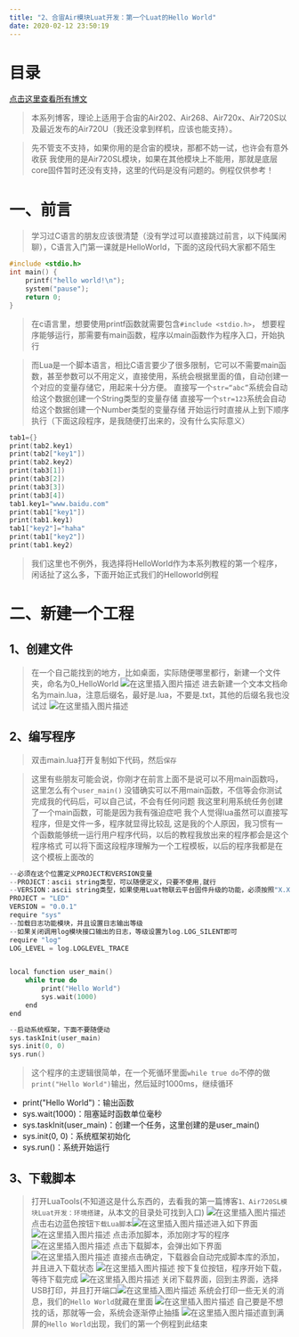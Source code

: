 ```yaml
---
title: "2、合宙Air模块Luat开发：第一个Luat的Hello World"
date: 2020-02-12 23:50:19
---
```


# 目录

[点击这里查看所有博文](https://blog.csdn.net/weixin_44570083/article/details/104285283)

> 本系列博客，理论上适用于合宙的Air202、Air268、Air720x、Air720S以及最近发布的Air720U（我还没拿到样机，应该也能支持）。


> 先不管支不支持，如果你用的是合宙的模块，那都不妨一试，也许会有意外收获
我使用的是Air720SL模块，如果在其他模块上不能用，那就是底层core固件暂时还没有支持，这里的代码是没有问题的。例程仅供参考！

# 一、前言

> 学习过C语言的朋友应该很清楚（没有学过可以直接跳过前言，以下纯属闲聊），C语言入门第一课就是HelloWorld，下面的这段代码大家都不陌生

```c
#include <stdio.h>
int main() {
    printf("hello world!\n");
    system("pause");
    return 0;
}
```

> 在c语言里，想要使用printf函数就需要包含`#include <stdio.h>`，
> 想要程序能够运行，那需要有main函数，程序以main函数作为程序入口，开始执行

> 而Lua是一个脚本语言，相比C语言要少了很多限制，它可以不需要main函数，甚至参数可以不用定义，直接使用，系统会根据里面的值，自动创建一个对应的变量存储它，用起来十分方便。
> 直接写一个`str=“abc”`系统会自动给这个数据创建一个String类型的变量存储
> 直接写一个`str=123`系统会自动给这个数据创建一个Number类型的变量存储
> 开始运行时直接从上到下顺序执行（下面这段程序，是我随便打出来的，没有什么实际意义）

```c
tab1={}
print(tab2.key1)
print(tab2["key1"])
print(tab2.key2)
print(tab3[1])
print(tab3[2])
print(tab3[3])
print(tab3[4])
tab1.key1="www.baidu.com"
print(tab1["key1"])
print(tab1.key1)
tab1["key2"]="haha"
print(tab1["key2"])
print(tab1.key2)

```

> 我们这里也不例外，我选择将HelloWorld作为本系列教程的第一个程序，
> 闲话扯了这么多，下面开始正式我们的Helloworld例程

# 二、新建一个工程

## 1、创建文件

> 在一个自己能找到的地方，比如桌面，实际随便哪里都行，新建一个文件夹，命名为0_HelloWorld
> ![在这里插入图片描述](https://img-blog.csdnimg.cn/20200212222315435.png)
> 进去新建一个文本文档命名为main.lua，注意后缀名，最好是.lua，不要是.txt，其他的后缀名我也没试过
> ![在这里插入图片描述](https://img-blog.csdnimg.cn/20200212222624121.png)

## 2、编写程序

> 双击main.lua打开复制如下代码，然后`保存`

> 这里有些朋友可能会说，你刚才在前言上面不是说可以不用main函数吗，这里怎么有个`user_main()`
> 没错确实可以不用main函数，不信等会你测试完成我的代码后，可以自己试，不会有任何问题
> 我这里利用系统任务创建了一个main函数，可能是因为我有强迫症吧
> 我个人觉得lua虽然可以直接写程序，但是文件一多，程序就显得比较乱
> 这是我的个人原因，我习惯有一个函数能够统一运行用户程序代码，以后的教程我放出来的程序都会是这个程序格式
> 可以将下面这段程序理解为一个工程模板，以后的程序我都是在这个模板上面改的

```c
--必须在这个位置定义PROJECT和VERSION变量
--PROJECT：ascii string类型，可以随便定义，只要不使用,就行
--VERSION：ascii string类型，如果使用Luat物联云平台固件升级的功能，必须按照"X.X.X"定义，X表示1位数字；否则可随便定义
PROJECT = "LED"
VERSION = "0.0.1"
require "sys"
--加载日志功能模块，并且设置日志输出等级
--如果关闭调用log模块接口输出的日志，等级设置为log.LOG_SILENT即可
require "log"
LOG_LEVEL = log.LOGLEVEL_TRACE


local function user_main()
    while true do
		print("Hello World")
		sys.wait(1000)
	end
end

--启动系统框架，下面不要随便动
sys.taskInit(user_main)
sys.init(0, 0)
sys.run()
```

> 这个程序的主逻辑很简单，在一个死循环里面`while true do`不停的做`print("Hello World")`输出，然后延时1000ms，继续循环

* print("Hello World")：输出函数
* sys.wait(1000)：阻塞延时函数单位毫秒
* sys.taskInit(user_main)：创建一个任务，这里创建的是user_main()
* sys.init(0, 0)：系统框架初始化
* sys.run()：系统开始运行

## 3、下载脚本

> 打开LuaTools(不知道这是什么东西的，去看我的第一篇博客`1、Air720SL模块Luat开发：环境搭建`，从本文的目录处可找到入口)
> ![在这里插入图片描述](https://img-blog.csdnimg.cn/20200212231613579.png?x-oss-process=image/watermark,type_ZmFuZ3poZW5naGVpdGk,shadow_10,text_aHR0cHM6Ly9ibG9nLmNzZG4ubmV0L3dlaXhpbl80NDU3MDA4Mw==,size_16,color_FFFFFF,t_70)
> 点击右边蓝色按钮`下载Lua脚本`![在这里插入图片描述](https://img-blog.csdnimg.cn/2020021223165889.png)进入如下界面
> ![在这里插入图片描述](https://img-blog.csdnimg.cn/20200212231800607.png?x-oss-process=image/watermark,type_ZmFuZ3poZW5naGVpdGk,shadow_10,text_aHR0cHM6Ly9ibG9nLmNzZG4ubmV0L3dlaXhpbl80NDU3MDA4Mw==,size_16,color_FFFFFF,t_70)
> 点击添加脚本，添加刚才写的程序
> ![在这里插入图片描述](https://img-blog.csdnimg.cn/20200212231856340.png?x-oss-process=image/watermark,type_ZmFuZ3poZW5naGVpdGk,shadow_10,text_aHR0cHM6Ly9ibG9nLmNzZG4ubmV0L3dlaXhpbl80NDU3MDA4Mw==,size_16,color_FFFFFF,t_70)
> 点击下载脚本，会弹出如下界面
> ![在这里插入图片描述](https://img-blog.csdnimg.cn/20200212231941488.png?x-oss-process=image/watermark,type_ZmFuZ3poZW5naGVpdGk,shadow_10,text_aHR0cHM6Ly9ibG9nLmNzZG4ubmV0L3dlaXhpbl80NDU3MDA4Mw==,size_16,color_FFFFFF,t_70)
> 直接点击确定，下载器会自动完成脚本库的添加，并且进入下载状态
> ![在这里插入图片描述](https://img-blog.csdnimg.cn/2020021223203293.png?x-oss-process=image/watermark,type_ZmFuZ3poZW5naGVpdGk,shadow_10,text_aHR0cHM6Ly9ibG9nLmNzZG4ubmV0L3dlaXhpbl80NDU3MDA4Mw==,size_16,color_FFFFFF,t_70)
> 按下复位按钮，程序开始下载，等待下载完成
> ![在这里插入图片描述](https://img-blog.csdnimg.cn/20200212232143469.png)
> 关闭下载界面，回到主界面，选择USB打印，并且打开端口![在这里插入图片描述](https://img-blog.csdnimg.cn/202002122322121.png)
> 系统会打印一些无关的消息，我们的`Hello World`就藏在里面
> ![在这里插入图片描述](https://img-blog.csdnimg.cn/20200212232405188.png?x-oss-process=image/watermark,type_ZmFuZ3poZW5naGVpdGk,shadow_10,text_aHR0cHM6Ly9ibG9nLmNzZG4ubmV0L3dlaXhpbl80NDU3MDA4Mw==,size_16,color_FFFFFF,t_70)
> 自己要是不想找的话，那就等一会，系统会逐渐停止抽搐
> ![在这里插入图片描述](https://img-blog.csdnimg.cn/20200212232639885.png?x-oss-process=image/watermark,type_ZmFuZ3poZW5naGVpdGk,shadow_10,text_aHR0cHM6Ly9ibG9nLmNzZG4ubmV0L3dlaXhpbl80NDU3MDA4Mw==,size_16,color_FFFFFF,t_70)直到满屏的`Hello World`出现，我们的第一个例程到此结束
